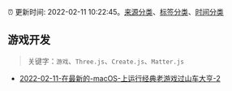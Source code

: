 :alarm_clock: 更新时间: 2022-02-11 10:22:45。[来源分类](../README.md)、[标签分类](../TAGS.md)、[时间分类](../TIMELINE.md)

## 游戏开发


> 关键字：`游戏`、`Three.js`、`Create.js`、`Matter.js`



- [2022-02-11-在最新的-macOS-上运行经典老游戏过山车大亨-2](https://www.v2ex.com/t/833262) 